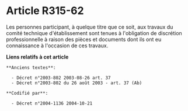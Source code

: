 # Article R315-62

Les personnes participant, à quelque titre que ce soit, aux travaux du comité technique d'établissement sont tenues à
l'obligation de discrétion professionnelle à raison des pièces et documents dont ils ont eu connaissance à l'occasion de ces
travaux.

**Liens relatifs à cet article**

	**Anciens textes**:

	  - Décret n°2003-802 2003-08-26 art. 37
	  - Décret n°2003-802 du 26 août 2003 - art. 37 (Ab)

	**Codifié par**:

	  - Décret n°2004-1136 2004-10-21
